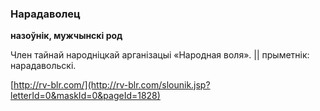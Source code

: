 ### Нарадаволец
**назоўнік, мужчынскі род**

Член тайнай народніцкай арганізацыі «Народная воля». || прыметнік: нарадавольскі.

<a rel="author">[http://rv-blr.com/](http://rv-blr.com/slounik.jsp?letterId=0&maskId=0&pageId=1828)</a>
